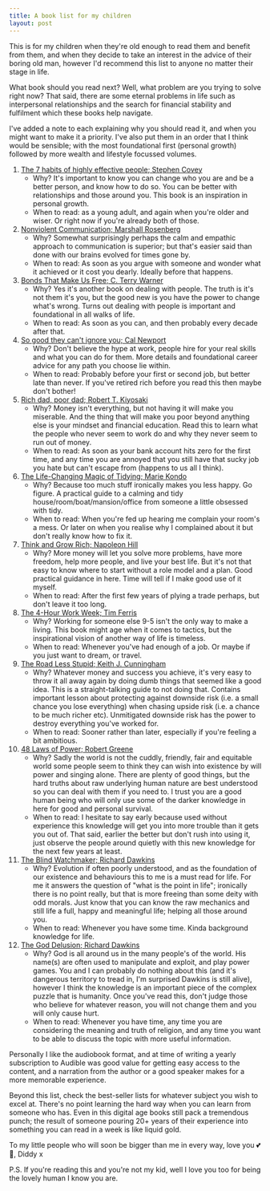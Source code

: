 ```yaml
---
title: A book list for my children
layout: post
---
```


This is for my children when they're old enough to read them and benefit from them, and when they decide to take an interest in the advice of their boring old man, however I'd recommend this list to anyone no matter their stage in life.

What book should you read next? Well, what problem are you trying to solve right now? That said, there are some eternal problems in life such as interpersonal relationships and the search for financial stability and fulfilment which these books help navigate.

I've added a note to each explaining why you should read it, and when you might want to make it a priority. I've also put them in an order that I think would be sensible; with the most foundational first (personal growth) followed by more wealth and lifestyle focussed volumes.

1. [The 7 habits of highly effective people; Stephen Covey](https://www.amazon.co.uk/Habits-Highly-Effective-People/dp/0684858398)
	* Why? It's important to know you can change who you are and be a better person, and know how to do so. You can be better with relationships and those around you. This book is an inspiration in personal growth.
	* When to read: as a young adult, and again when you're older and wiser. Or right now if you're already both of those.
1. [Nonviolent Communication; Marshall Rosenberg](https://www.amazon.co.uk/Nonviolent-Communication-Create-Relationships-Harmony/dp/B00TIWFAV0/)
	* Why? Somewhat surprisingly perhaps the calm and empathic approach to communication is superior; but that's easier said than done with our brains evolved for times gone by.
	* When to read: As soon as you argue with someone and wonder what it achieved or it cost you dearly. Ideally before that happens.
1. [Bonds That Make Us Free; C. Terry Warner](https://www.amazon.co.uk/Bonds-That-Make-Free-Relationships/dp/B07N149VZK/)
	* Why? Yes it's another book on dealing with people. The truth is it's not them it's you, but the good new is you have the power to change what's wrong. Turns out dealing with people is important and foundational in all walks of life.
	* When to read: As soon as you can, and then probably every decade after that.
1. [So good they can't ignore you; Cal Newport](https://www.amazon.co.uk/Good-They-Cant-Ignore-You/dp/0349415862/)
	* Why? Don't believe the hype at work, people hire for your real skills and what you can do for them. More details and foundational career advice for any path you choose lie within.
	* When to read: Probably before your first or second job, but better late than never. If you've retired rich before you read this then maybe don't bother!
1. [Rich dad, poor dad; Robert T. Kiyosaki](https://www.amazon.co.uk/Rich-Dad-Poor-Teach-Middle/dp/1612680194/)
	* Why? Money isn't everything, but not having it will make you miserable. And the thing that will make you poor beyond anything else is your mindset and financial education. Read this to learn what the people who never seem to work do and why they never seem to run out of money.
	* When to read: As soon as your bank account hits zero for the first time, and any time you are annoyed that you still have that sucky job you hate but can't escape from (happens to us all I think).
1. [The Life-Changing Magic of Tidying; Marie Kondo](https://www.amazon.co.uk/gp/product/0091955106/)
	* Why? Because too much stuff ironically makes you less happy. Go figure. A practical guide to a calming and tidy house/room/boat/mansion/office from someone a little obsessed with tidy.
	* When to read: When you're fed up hearing me complain your room's a mess. Or later on when you realise why I complained about it but don't really know how to fix it.
1. [Think and Grow Rich; Napoleon Hill](https://www.audible.co.uk/pd/Think-and-Grow-Rich-Audiobook/B00O5DGGZQ)
	* Why? More money will let you solve more problems, have more freedom, help more people, and live your best life. But it's not that easy to know where to start without a role model and a plan. Good practical guidance in here. Time will tell if I make good use of it myself.
	* When to read: After the first few years of plying a trade perhaps, but don't leave it too long.
1. [The 4-Hour Work Week; Tim Ferris](https://www.amazon.co.uk/The-4-Hour-Work-Week/dp/B0065LN8DE/)
	* Why? Working for someone else 9-5 isn't the only way to make a living. This book might age when it comes to tactics, but the inspirational vision of another way of life is timeless.
	* When to read: Whenever you've had enough of a job. Or maybe if you just want to dream, or travel.
1. [The Road Less Stupid; Keith J. Cunningham](https://www.amazon.co.uk/The-Road-Less-Stupid/dp/B07DJY4RSQ/)
	* Why? Whatever money and success you achieve, it's very easy to throw it all away again by doing dumb things that seemed like a good idea. This is a straight-talking guide to not doing that. Contains important lesson about protecting against downside risk (i.e. a small chance you lose everything) when chasing upside risk (i.e. a chance to be much richer etc). Unmitigated downside risk has the power to destroy everything you've worked for.
	* When to read: Sooner rather than later, especially if you're feeling a bit ambitious.
1. [48 Laws of Power; Robert Greene](https://www.amazon.co.uk/48-Laws-of-Power/dp/B00WYRC0L4/)
	* Why? Sadly the world is not the cuddly, friendly, fair and equitable world some people seem to think they can wish into existence by will power and singing alone. There are plenty of good things, but the hard truths about raw underlying human nature are best understood so you can deal with them if you need to. I trust you are a good human being who will only use some of the darker knowledge in here for good and personal survival.
	* When to read: I hesitate to say early because used without experience this knowledge will get you into more trouble than it gets you out of. That said, earlier the better but don't rush into using it, just observe the people around quietly with this new knowledge for the next few years at least.
1. [The Blind Watchmaker; Richard Dawkins](https://www.amazon.co.uk/gp/product/0141026162/)
	* Why? Evolution if often poorly understood, and as the foundation of our existence and behaviours this to me is a must read for life. For me it answers the question of "what is the point in life"; ironically there is no point really, but that is more freeing than some deity with odd morals. Just know that you can know the raw mechanics and still life a full, happy and meaningful life; helping all those around you.
	* When to read: Whenever you have some time. Kinda background knowledge for life.
1. [The God Delusion; Richard Dawkins](https://www.amazon.co.uk/gp/product/0593055489/)
	* Why? God is all around us in the many people's of the world. His name(s) are often used to manipulate and exploit, and play power games. You and I can probably do nothing about this (and it's dangerous territory to tread in, I'm surprised Dawkins is still alive), however I think the knowledge is an important piece of the complex puzzle that is humanity. Once you've read this, don't judge those who believe for whatever reason, you will not change them and you will only cause hurt.
	* When to read: Whenever you have time, any time you are considering the meaning and truth of religion, and any time you want to be able to discuss the topic with more useful information.

Personally I like the audiobook format, and at time of writing a yearly subscription to Audible was good value for getting easy access to the content, and a narration from the author or a good speaker makes for a more memorable experience.

Beyond this list, check the best-seller lists for whatever subject you wish to excel at. There's no point learning the hard way when you can learn from someone who has. Even in this digital age books still pack a tremendous punch; the result of someone pouring 20+ years of their experience into something you can read in a week is like liquid gold.

To my little people who will soon be bigger than me in every way, love you 💕️👊️, Diddy x

P.S. If you're reading this and you're not my kid, well I love you too for being the lovely human I know you are.
